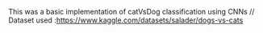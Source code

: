 This was a basic implementation of catVsDog classification using CNNs 
//
Dataset used :https://www.kaggle.com/datasets/salader/dogs-vs-cats
